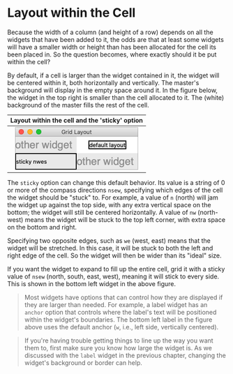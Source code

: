 # Layout within the Cell

Because the width of a column (and height of a row) depends on all the widgets
that have been added to it, the odds are that at least some widgets will have a
smaller width or height than has been allocated for the cell its been placed in.
So the question becomes, where exactly should it be put within the cell?

By default, if a cell is larger than the widget contained in it, the widget will
be centered within it, both horizontally and vertically. The master's background
will display in the empty space around it. In the figure below, the widget in
the top right is smaller than the cell allocated to it. The (white) background
of the master fills the rest of the cell.

|                Layout within the cell and the 'sticky' option               |
| :-------------------------------------------------------------------------: |
| ![Layout within the cell and the 'sticky' option.](./images/gridlayout.png) |

The `sticky` option can change this default behavior. Its value is a string of
0 or more of the compass directions `nsew`, specifying which edges of the cell
the widget should be "stuck" to. For example, a value of `n` (north) will jam
the widget up against the top side, with any extra vertical space on the bottom;
the widget will still be centered horizontally. A value of `nw` (north-west)
means the widget will be stuck to the top left corner, with extra space on the
bottom and right.

Specifying two opposite edges, such as `we` (west, east) means that the widget
will be stretched. In this case, it will be stuck to both the left and right
edge of the cell. So the widget will then be wider than its "ideal" size.

If you want the widget to expand to fill up the entire cell, grid it with a
sticky value of `nsew` (north, south, east, west), meaning it will stick to
every side. This is shown in the bottom left widget in the above figure.

> Most widgets have options that can control how they are displayed if they are
larger than needed. For example, a label widget has an `anchor` option that
controls where the label's text will be positioned within the widget's
boundaries. The bottom left label in the figure above uses the default anchor
(`w`, i.e., left side, vertically centered).

> If you're having trouble getting things to line up the way you want them to,
first make sure you know how large the widget is. As we discussed with the
`label` widget in the previous chapter, changing the widget's background or
border can help. 
